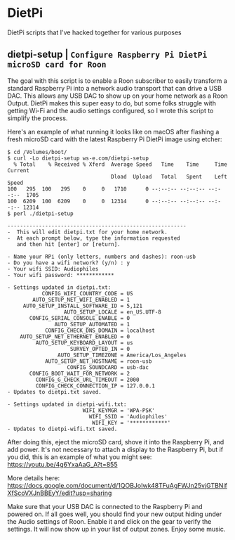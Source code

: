# DietPi
DietPi scripts that I've hacked together for various purposes

## dietpi-setup | `Configure Raspberry Pi DietPi microSD card for Roon`

The goal with this script is to enable a Roon subscriber to easily transform a standard Raspberry Pi into a network audio transport that can drive a USB DAC. This allows any USB DAC to show up on your home network as a Roon Output. DietPi makes this super easy to do, but some folks struggle with getting Wi-Fi and the audio settings configured, so I wrote this script to simplify the process.

Here's an example of what running it looks like on macOS after flashing a fresh microSD card with the latest Raspberry Pi DietPi image using etcher:

```
$ cd /Volumes/boot/
$ curl -Lo dietpi-setup ws-e.com/dietpi-setup
  % Total    % Received % Xferd  Average Speed   Time    Time     Time  Current
                                 Dload  Upload   Total   Spent    Left  Speed
100   295  100   295    0     0   1710      0 --:--:-- --:--:-- --:--:--  1705
100  6209  100  6209    0     0  12314      0 --:--:-- --:--:-- --:--:-- 12314
$ perl ./dietpi-setup

---------------------------------------------------------
-  This will edit dietpi.txt for your home network.
-  At each prompt below, type the information requested
   and then hit [enter] or [return].

- Name your RPi (only letters, numbers and dashes): roon-usb
- Do you have a wifi network? (y/n) : y
- Your wifi SSID: Audiophiles
- Your wifi password: ************

- Settings updated in dietpi.txt:
           CONFIG_WIFI_COUNTRY_CODE = US
        AUTO_SETUP_NET_WIFI_ENABLED = 1
     AUTO_SETUP_INSTALL_SOFTWARE_ID = 5,121
                  AUTO_SETUP_LOCALE = en_US.UTF-8
       CONFIG_SERIAL_CONSOLE_ENABLE = 0
               AUTO_SETUP_AUTOMATED = 1
            CONFIG_CHECK_DNS_DOMAIN = localhost
    AUTO_SETUP_NET_ETHERNET_ENABLED = 0
         AUTO_SETUP_KEYBOARD_LAYOUT = us
                    SURVEY_OPTED_IN = 0
                AUTO_SETUP_TIMEZONE = America/Los_Angeles
            AUTO_SETUP_NET_HOSTNAME = roon-usb
                   CONFIG_SOUNDCARD = usb-dac
       CONFIG_BOOT_WAIT_FOR_NETWORK = 2
         CONFIG_G_CHECK_URL_TIMEOUT = 2000
         CONFIG_CHECK_CONNECTION_IP = 127.0.0.1
- Updates to dietpi.txt saved.

- Settings updated in dietpi-wifi.txt:
                        WIFI_KEYMGR = 'WPA-PSK'
                          WIFI_SSID = 'Audiophiles'
                           WIFI_KEY = '************'
- Updates to dietpi-wifi.txt saved.
```

After doing this, eject the microSD card, shove it into the Raspberry Pi, and add power. It's not necessary to attach a display to the Raspberry Pi, but if you did, this is an example of what you might see: https://youtu.be/4g6YxaAaG_A?t=855

More details here: https://docs.google.com/document/d/1QOBJoIwk48TFuAgFWJn25vjGTBNifXfScoVXJnBBEyY/edit?usp=sharing

Make sure that your USB DAC is connected to the Raspberry Pi and powered on. If all goes well, you should find your new output hiding under the Audio settings of Roon. Enable it and click on the gear to verify the settings. It will now show up in your list of output zones. Enjoy some music.
